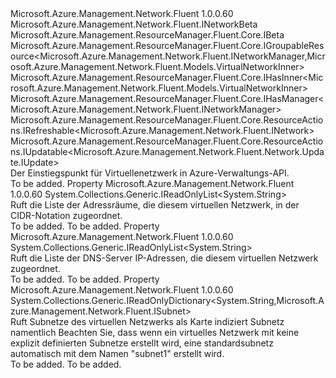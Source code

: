 <Type Name="INetwork" FullName="Microsoft.Azure.Management.Network.Fluent.INetwork">
  <TypeSignature Language="C#" Value="public interface INetwork : Microsoft.Azure.Management.Network.Fluent.INetworkBeta, Microsoft.Azure.Management.ResourceManager.Fluent.Core.IBeta, Microsoft.Azure.Management.ResourceManager.Fluent.Core.IGroupableResource&lt;Microsoft.Azure.Management.Network.Fluent.INetworkManager,Microsoft.Azure.Management.Network.Fluent.Models.VirtualNetworkInner&gt;, Microsoft.Azure.Management.ResourceManager.Fluent.Core.IHasInner&lt;Microsoft.Azure.Management.Network.Fluent.Models.VirtualNetworkInner&gt;, Microsoft.Azure.Management.ResourceManager.Fluent.Core.IHasManager&lt;Microsoft.Azure.Management.Network.Fluent.INetworkManager&gt;, Microsoft.Azure.Management.ResourceManager.Fluent.Core.ResourceActions.IRefreshable&lt;Microsoft.Azure.Management.Network.Fluent.INetwork&gt;, Microsoft.Azure.Management.ResourceManager.Fluent.Core.ResourceActions.IUpdatable&lt;Microsoft.Azure.Management.Network.Fluent.Network.Update.IUpdate&gt;" />
  <TypeSignature Language="ILAsm" Value=".class public interface auto ansi abstract INetwork implements class Microsoft.Azure.Management.Network.Fluent.INetworkBeta, class Microsoft.Azure.Management.ResourceManager.Fluent.Core.IBeta, class Microsoft.Azure.Management.ResourceManager.Fluent.Core.IGroupableResource`2&lt;class Microsoft.Azure.Management.Network.Fluent.INetworkManager, class Microsoft.Azure.Management.Network.Fluent.Models.VirtualNetworkInner&gt;, class Microsoft.Azure.Management.ResourceManager.Fluent.Core.IHasId, class Microsoft.Azure.Management.ResourceManager.Fluent.Core.IHasInner`1&lt;class Microsoft.Azure.Management.Network.Fluent.Models.VirtualNetworkInner&gt;, class Microsoft.Azure.Management.ResourceManager.Fluent.Core.IHasManager`1&lt;class Microsoft.Azure.Management.Network.Fluent.INetworkManager&gt;, class Microsoft.Azure.Management.ResourceManager.Fluent.Core.IHasName, class Microsoft.Azure.Management.ResourceManager.Fluent.Core.IHasResourceGroup, class Microsoft.Azure.Management.ResourceManager.Fluent.Core.IResource, class Microsoft.Azure.Management.ResourceManager.Fluent.Core.ResourceActions.IIndexable, class Microsoft.Azure.Management.ResourceManager.Fluent.Core.ResourceActions.IRefreshable`1&lt;class Microsoft.Azure.Management.Network.Fluent.INetwork&gt;, class Microsoft.Azure.Management.ResourceManager.Fluent.Core.ResourceActions.IUpdatable`1&lt;class Microsoft.Azure.Management.Network.Fluent.Network.Update.IUpdate&gt;" />
  <TypeSignature Language="DocId" Value="T:Microsoft.Azure.Management.Network.Fluent.INetwork" />
  <TypeSignature Language="VB.NET" Value="Public Interface INetwork&#xA;Implements IBeta, IGroupableResource(Of INetworkManager, VirtualNetworkInner), IHasInner(Of VirtualNetworkInner), IHasManager(Of INetworkManager), INetworkBeta, IRefreshable(Of INetwork), IUpdatable(Of IUpdate)" />
  <TypeSignature Language="F#" Value="type INetwork = interface&#xA;    interface IGroupableResource&lt;INetworkManager, VirtualNetworkInner&gt;&#xA;    interface IResource&#xA;    interface IIndexable&#xA;    interface IHasId&#xA;    interface IHasName&#xA;    interface IHasResourceGroup&#xA;    interface IHasManager&lt;INetworkManager&gt;&#xA;    interface IHasInner&lt;VirtualNetworkInner&gt;&#xA;    interface IRefreshable&lt;INetwork&gt;&#xA;    interface IUpdatable&lt;IUpdate&gt;&#xA;    interface INetworkBeta&#xA;    interface IBeta" />
  <AssemblyInfo>
    <AssemblyName>Microsoft.Azure.Management.Network.Fluent</AssemblyName>
    <AssemblyVersion>1.0.0.60</AssemblyVersion>
  </AssemblyInfo>
  <Interfaces>
    <Interface>
      <InterfaceName>Microsoft.Azure.Management.Network.Fluent.INetworkBeta</InterfaceName>
    </Interface>
    <Interface>
      <InterfaceName>Microsoft.Azure.Management.ResourceManager.Fluent.Core.IBeta</InterfaceName>
    </Interface>
    <Interface>
      <InterfaceName>Microsoft.Azure.Management.ResourceManager.Fluent.Core.IGroupableResource&lt;Microsoft.Azure.Management.Network.Fluent.INetworkManager,Microsoft.Azure.Management.Network.Fluent.Models.VirtualNetworkInner&gt;</InterfaceName>
    </Interface>
    <Interface>
      <InterfaceName>Microsoft.Azure.Management.ResourceManager.Fluent.Core.IHasInner&lt;Microsoft.Azure.Management.Network.Fluent.Models.VirtualNetworkInner&gt;</InterfaceName>
    </Interface>
    <Interface>
      <InterfaceName>Microsoft.Azure.Management.ResourceManager.Fluent.Core.IHasManager&lt;Microsoft.Azure.Management.Network.Fluent.INetworkManager&gt;</InterfaceName>
    </Interface>
    <Interface>
      <InterfaceName>Microsoft.Azure.Management.ResourceManager.Fluent.Core.ResourceActions.IRefreshable&lt;Microsoft.Azure.Management.Network.Fluent.INetwork&gt;</InterfaceName>
    </Interface>
    <Interface>
      <InterfaceName>Microsoft.Azure.Management.ResourceManager.Fluent.Core.ResourceActions.IUpdatable&lt;Microsoft.Azure.Management.Network.Fluent.Network.Update.IUpdate&gt;</InterfaceName>
    </Interface>
  </Interfaces>
  <Docs>
    <summary>
            Der Einstiegspunkt für Virtuellenetzwerk in Azure-Verwaltungs-API.
            </summary>
    <remarks>To be added.</remarks>
  </Docs>
  <Members>
    <Member MemberName="AddressSpaces">
      <MemberSignature Language="C#" Value="public System.Collections.Generic.IReadOnlyList&lt;string&gt; AddressSpaces { get; }" />
      <MemberSignature Language="ILAsm" Value=".property instance class System.Collections.Generic.IReadOnlyList`1&lt;string&gt; AddressSpaces" />
      <MemberSignature Language="DocId" Value="P:Microsoft.Azure.Management.Network.Fluent.INetwork.AddressSpaces" />
      <MemberSignature Language="VB.NET" Value="Public ReadOnly Property AddressSpaces As IReadOnlyList(Of String)" />
      <MemberSignature Language="F#" Value="member this.AddressSpaces : System.Collections.Generic.IReadOnlyList&lt;string&gt;" Usage="Microsoft.Azure.Management.Network.Fluent.INetwork.AddressSpaces" />
      <MemberType>Property</MemberType>
      <AssemblyInfo>
        <AssemblyName>Microsoft.Azure.Management.Network.Fluent</AssemblyName>
        <AssemblyVersion>1.0.0.60</AssemblyVersion>
      </AssemblyInfo>
      <ReturnValue>
        <ReturnType>System.Collections.Generic.IReadOnlyList&lt;System.String&gt;</ReturnType>
      </ReturnValue>
      <Docs>
        <summary>
            Ruft die Liste der Adressräume, die diesem virtuellen Netzwerk, in der CIDR-Notation zugeordnet.
            </summary>
        <value>To be added.</value>
        <remarks>To be added.</remarks>
      </Docs>
    </Member>
    <Member MemberName="DnsServerIPs">
      <MemberSignature Language="C#" Value="public System.Collections.Generic.IReadOnlyList&lt;string&gt; DnsServerIPs { get; }" />
      <MemberSignature Language="ILAsm" Value=".property instance class System.Collections.Generic.IReadOnlyList`1&lt;string&gt; DnsServerIPs" />
      <MemberSignature Language="DocId" Value="P:Microsoft.Azure.Management.Network.Fluent.INetwork.DnsServerIPs" />
      <MemberSignature Language="VB.NET" Value="Public ReadOnly Property DnsServerIPs As IReadOnlyList(Of String)" />
      <MemberSignature Language="F#" Value="member this.DnsServerIPs : System.Collections.Generic.IReadOnlyList&lt;string&gt;" Usage="Microsoft.Azure.Management.Network.Fluent.INetwork.DnsServerIPs" />
      <MemberType>Property</MemberType>
      <AssemblyInfo>
        <AssemblyName>Microsoft.Azure.Management.Network.Fluent</AssemblyName>
        <AssemblyVersion>1.0.0.60</AssemblyVersion>
      </AssemblyInfo>
      <ReturnValue>
        <ReturnType>System.Collections.Generic.IReadOnlyList&lt;System.String&gt;</ReturnType>
      </ReturnValue>
      <Docs>
        <summary>
            Ruft die Liste der DNS-Server IP-Adressen, die diesem virtuellen Netzwerk zugeordnet.
            </summary>
        <value>To be added.</value>
        <remarks>To be added.</remarks>
      </Docs>
    </Member>
    <Member MemberName="Subnets">
      <MemberSignature Language="C#" Value="public System.Collections.Generic.IReadOnlyDictionary&lt;string,Microsoft.Azure.Management.Network.Fluent.ISubnet&gt; Subnets { get; }" />
      <MemberSignature Language="ILAsm" Value=".property instance class System.Collections.Generic.IReadOnlyDictionary`2&lt;string, class Microsoft.Azure.Management.Network.Fluent.ISubnet&gt; Subnets" />
      <MemberSignature Language="DocId" Value="P:Microsoft.Azure.Management.Network.Fluent.INetwork.Subnets" />
      <MemberSignature Language="VB.NET" Value="Public ReadOnly Property Subnets As IReadOnlyDictionary(Of String, ISubnet)" />
      <MemberSignature Language="F#" Value="member this.Subnets : System.Collections.Generic.IReadOnlyDictionary&lt;string, Microsoft.Azure.Management.Network.Fluent.ISubnet&gt;" Usage="Microsoft.Azure.Management.Network.Fluent.INetwork.Subnets" />
      <MemberType>Property</MemberType>
      <AssemblyInfo>
        <AssemblyName>Microsoft.Azure.Management.Network.Fluent</AssemblyName>
        <AssemblyVersion>1.0.0.60</AssemblyVersion>
      </AssemblyInfo>
      <ReturnValue>
        <ReturnType>System.Collections.Generic.IReadOnlyDictionary&lt;System.String,Microsoft.Azure.Management.Network.Fluent.ISubnet&gt;</ReturnType>
      </ReturnValue>
      <Docs>
        <summary>
            Ruft Subnetze des virtuellen Netzwerks als Karte indiziert Subnetz namentlich Beachten Sie, dass wenn ein virtuelles Netzwerk mit keine explizit definierten Subnetze erstellt wird, eine standardsubnetz automatisch mit dem Namen "subnet1" erstellt wird.
            </summary>
        <value>To be added.</value>
        <remarks>To be added.</remarks>
      </Docs>
    </Member>
  </Members>
</Type>